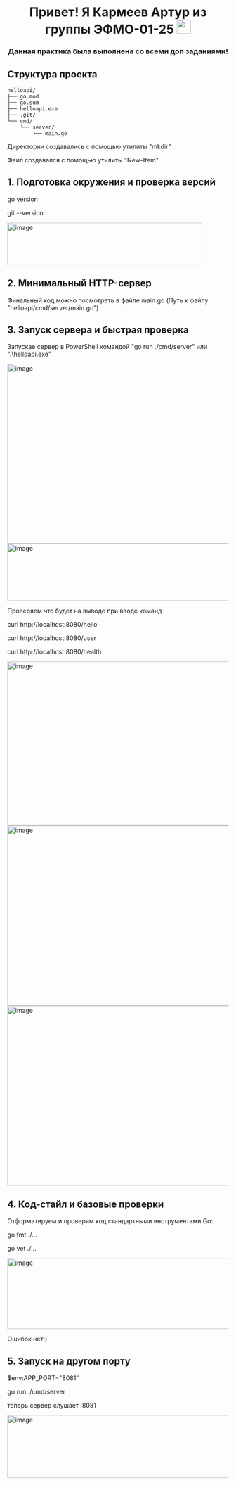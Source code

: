 <h1 align="center"> Привет! Я <a target="_blank"> Кармеев Артур из группы ЭФМО-01-25 </a> 
<img src="https://github.com/blackcater/blackcater/raw/main/images/Hi.gif" height="32"/></h1>
<h3 align="center"> Данная практика была выполнена со всеми доп заданиями!</h3>

## Структура проекта

    helloapi/
    ├── go.mod
    ├── go.sum
    ├── helloapi.exe
    ├── .git/
    └── cmd/
        └── server/
            └── main.go
Директории создавались с помощью утилиты "mkdir"

Файл создавался с помощью утилиты "New-Item"

## 1. Подготовка окружения и проверка версий
go version

git --version

<img width="444" height="96" alt="image" src="https://github.com/user-attachments/assets/fa771553-1d1e-46ee-a2e0-33b0d183eaa2" />

## 2. Минимальный HTTP-сервер

Финальный код можно посмотреть в файле main.go (Путь к файлу "helloapi/cmd/server/main.go")

## 3. Запуск сервера и быстрая проверка

Запускае сервер в PowerShell командой "go run ./cmd/server" или ".\helloapi.exe"

<img width="974" height="409" alt="image" src="https://github.com/user-attachments/assets/f21b8b07-3e48-4320-83f7-3ca9d35490c4" />


<img width="974" height="130" alt="image" src="https://github.com/user-attachments/assets/db030ff1-c86f-4410-9d0d-2a7ee21d6999" />


Проверяем что будет на выводе при вводе команд 

curl http://localhost:8080/hello

curl http://localhost:8080/user

curl http://localhost:8080/health

<img width="974" height="373" alt="image" src="https://github.com/user-attachments/assets/6d267d44-b0a3-4e13-a9e3-7e6ad54ee5a7" />


<img width="974" height="410" alt="image" src="https://github.com/user-attachments/assets/cec293ec-9bd1-4951-a64f-637ace0f055c" />


<img width="974" height="409" alt="image" src="https://github.com/user-attachments/assets/9833c9cd-26f6-43dc-b452-14440ae28112" />

## 4. Код-стайл и базовые проверки
Отформатируем и проверим код стандартными инструментами Go:

go fmt ./...

go vet ./...

<img width="827" height="161" alt="image" src="https://github.com/user-attachments/assets/990e5683-8192-4555-891c-00c5935c3f47" />

Ошибок нет:)

## 5. Запуск на другом порту

$env:APP_PORT="8081"

go run ./cmd/server

теперь сервер слушает :8081

<img width="974" height="143" alt="image" src="https://github.com/user-attachments/assets/ade4f4a8-6a60-45c4-a84f-0637cc1cc3fd" />
